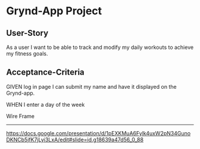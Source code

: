 # Grynd-App Project

## User-Story
As a user I want to be able to track and modify my daily workouts to achieve my fitness goals. 

## Acceptance-Criteria
GIVEN log in page I can submit my name and have it displayed on the Grynd-app.

WHEN I enter a day of the week

<!-- THEN I am presented with current and future conditions for that city and that city is added to the search history

WHEN I view current weather conditions for that city

THEN I am presented with the city name, the date, an icon representation of weather conditions, the temperature, the humidity, and the the wind speed

WHEN I view future weather conditions for that city

THEN I am presented with a 5-day forecast that displays the date, an icon representation of weather conditions, the temperature, the wind speed, and the humidity

WHEN I click on a city in the search history

THEN I am again presented with current and future conditions for that city -->



Wire Frame
__________
https://docs.google.com/presentation/d/1pEXKMuA6Fylk4uxW2pN34GunoDKNCb5jfK7jLyi3LxA/edit#slide=id.g18639a47d56_0_88
